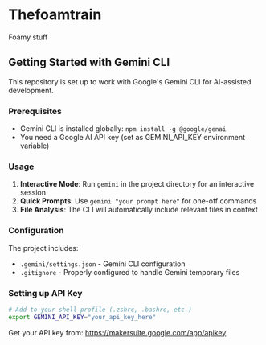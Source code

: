 # Thefoamtrain
Foamy stuff

## Getting Started with Gemini CLI

This repository is set up to work with Google's Gemini CLI for AI-assisted development.

### Prerequisites
- Gemini CLI is installed globally: `npm install -g @google/genai`
- You need a Google AI API key (set as GEMINI_API_KEY environment variable)

### Usage

1. **Interactive Mode**: Run `gemini` in the project directory for an interactive session
2. **Quick Prompts**: Use `gemini "your prompt here"` for one-off commands
3. **File Analysis**: The CLI will automatically include relevant files in context

### Configuration

The project includes:
- `.gemini/settings.json` - Gemini CLI configuration
- `.gitignore` - Properly configured to handle Gemini temporary files

### Setting up API Key

```bash
# Add to your shell profile (.zshrc, .bashrc, etc.)
export GEMINI_API_KEY="your_api_key_here"
```

Get your API key from: https://makersuite.google.com/app/apikey
